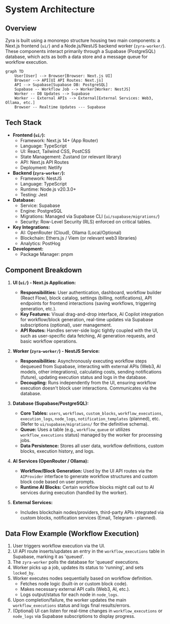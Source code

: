 # System Architecture

## Overview

Zyra is built using a monorepo structure housing two main components: a Next.js frontend (`ui/`) and a Node.js/NestJS backend worker (`zyra-worker/`). These components interact primarily through a Supabase (PostgreSQL) database, which acts as both a data store and a message queue for workflow execution.

```mermaid
graph TD
    User[User] --> Browser[Browser: Next.js UI]
    Browser --> API[UI API Routes: Next.js]
    API --> Supabase[Supabase DB: PostgreSQL]
    Supabase -- Workflow Job --> Worker[Worker: NestJS]
    Worker -- DB Updates --> Supabase
    Worker -- External APIs --> External[External Services: Web3, Ollama, etc.]
    Browser -- Realtime Updates --- Supabase
```

## Tech Stack

-   **Frontend (`ui/`):**
    -   Framework: Next.js 14+ (App Router)
    -   Language: TypeScript
    -   UI: React, Tailwind CSS, PostCSS
    -   State Management: Zustand (or relevant library)
    -   API: Next.js API Routes
    -   Deployment: Netlify
-   **Backend (`zyra-worker/`):**
    -   Framework: NestJS
    -   Language: TypeScript
    -   Runtime: Node.js v20.3.0+
    -   Testing: Jest
-   **Database:**
    -   Service: Supabase
    -   Engine: PostgreSQL
    -   Migrations: Managed via Supabase CLI (`ui/supabase/migrations/`)
    -   Security: Row-Level Security (RLS) enforced on critical tables.
-   **Key Integrations:**
    -   AI: OpenRouter (Cloud), Ollama (Local/Optional)
    -   Blockchain: Ethers.js / Viem (or relevant web3 libraries)
    -   Analytics: PostHog
-   **Development:**
    -   Package Manager: pnpm

## Component Breakdown

1.  **UI (`ui/`) - Next.js Application:**
    -   **Responsibilities:** User authentication, dashboard, workflow builder (React Flow), block catalog, settings (billing, notifications), API endpoints for frontend interactions (saving workflows, triggering generation, etc.).
    -   **Key Features:** Visual drag-and-drop interface, AI Copilot integration for workflow/block generation, real-time updates via Supabase subscriptions (optional), user management.
    -   **API Routes:** Handles server-side logic tightly coupled with the UI, such as user-specific data fetching, AI generation requests, and basic workflow operations.

2.  **Worker (`zyra-worker/`) - NestJS Service:**
    -   **Responsibilities:** Asynchronously executing workflow steps dequeued from Supabase, interacting with external APIs (Web3, AI models, other integrations), calculating costs, sending notifications (future), updating execution status and logs in the database.
    -   **Decoupling:** Runs independently from the UI, ensuring workflow execution doesn't block user interactions. Communicates via the database.

3.  **Database (Supabase/PostgreSQL):**
    -   **Core Tables:** `users`, `workflows`, `custom_blocks`, `workflow_executions`, `execution_logs`, `node_logs`, `notification_templates` (planned), etc. (Refer to `ui/supabase/migrations/` for the definitive schema).
    -   **Queue:** Uses a table (e.g., `workflow_queue` or utilizes `workflow_executions` status) managed by the worker for processing jobs.
    -   **Data Persistence:** Stores all user data, workflow definitions, custom blocks, execution history, and logs.

4.  **AI Services (OpenRouter / Ollama):**
    -   **Workflow/Block Generation:** Used by the UI API routes via the `AIProvider` interface to generate workflow structures and custom block code based on user prompts.
    -   **Runtime AI Blocks:** Certain workflow blocks might call out to AI services during execution (handled by the worker).

5.  **External Services:**
    -   Includes blockchain nodes/providers, third-party APIs integrated via custom blocks, notification services (Email, Telegram - planned).

## Data Flow Example (Workflow Execution)

1.  User triggers workflow execution via the UI.
2.  UI API route inserts/updates an entry in the `workflow_executions` table in Supabase, marking it as 'queued'.
3.  The `zyra-worker` polls the database for 'queued' executions.
4.  Worker picks up a job, updates its status to 'running', and sets `locked_by`.
5.  Worker executes nodes sequentially based on workflow definition.
    -   Fetches node logic (built-in or custom block code).
    -   Makes necessary external API calls (Web3, AI, etc.).
    -   Logs output/status for each node in `node_logs`.
6.  Upon completion/failure, the worker updates the main `workflow_executions` status and logs final results/errors.
7.  (Optional) UI can listen for real-time changes in `workflow_executions` or `node_logs` via Supabase subscriptions to display progress.
